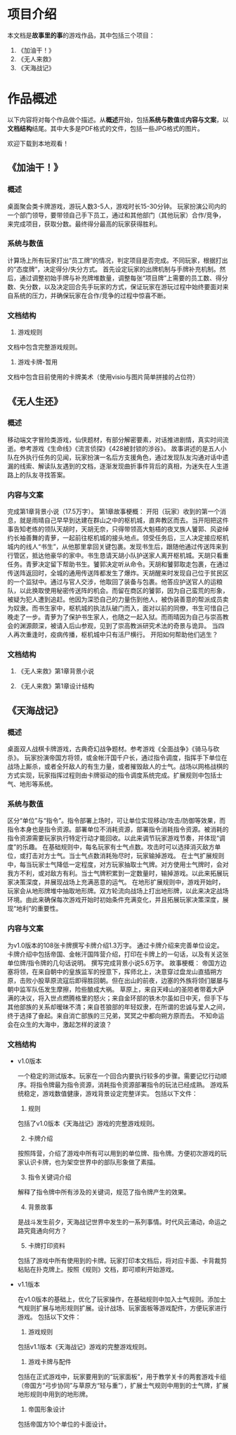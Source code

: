 # 项目介绍

本文档是**故事里的事**的游戏作品，其中包括三个项目：

1. 《加油干！》
2. 《无人来救》
3. 《天海战记》


# 作品概述

以下内容将对每个作品做个描述。从**概述**开始，包括**系统与数值**或**内容与文案**，以**文档结构**结尾。其中大多是PDF格式的文件，包括一些JPG格式的图片。

欢迎下载到本地观看！

## 《加油干！》

### 概述

桌面聚会类卡牌游戏，游玩人数3-5人，游戏时长15-30分钟。
玩家扮演公司内的一个部门领导，要带领自己手下员工，通过和其他部门（其他玩家）合作/竞争，来完成项目，获取分数。最终得分最高的玩家获得胜利。

### 系统与数值

计算场上所有玩家打出“员工牌”的情况，判定项目是否完成。不同玩家，根据打出的“态度牌”，决定得分/失分方式。
首先设定玩家的出牌机制与手牌补充机制。然后，通过调整初始手牌与补充牌堆数量，调整每张“项目牌”上需要的员工数、得分数、失分数，以及决定回合先手玩家的方式，保证玩家在游玩过程中始终要面对来自系统的压力，并确保玩家在合作/竞争的过程中惊喜不断。

### 文档结构

1. 游戏规则

  文档中包含完整游戏规则。

1. 游戏卡牌-暂用
  
  文档中包含目前使用的卡牌美术（使用visio与图片简单拼接的占位符）

## 《无人生还》

### 概述

移动端文字冒险类游戏，仙侠题材，有部分解密要素，对话推进剧情，真实时间流逝。参考游戏《生命线》《流言侦探》《428被封锁的涉谷》。
故事讲述的是五人小队在外执行任务的见闻，玩家扮演一名后方支援角色，通过发现队友沟通对话中遗漏的线索、解读队友遇到的文档，逐渐发现曲折事件背后的真相，为迷失在人生道路上的队友寻找答案。


### 内容与文案

完成第1章背景小说（17.5万字）。
第1章故事梗概：
开阳（玩家）收到的第一个消息，就是雨晴自己早早到达建在群山之中的枢机城，直奔教区而去。当开阳把这件事告知老练的领队天胡时，天胡无奈，只得带领高大魁梧的夜叉族人饕郭、风姿绰约长袖善舞的青萝，一起前往枢机城的接头地点。领受任务后，三人决定接应枢机城内的线人“书生”，从他那里拿回关键包裹。发现书生后，跟随他通过传送阵来到行管区，抵达他豪华的家中。书生恳请天胡小队护送家人离开枢机城。天胡只看重任务。青萝决定留下帮助书生。饕郭决定听从命令。天胡和饕郭取走包裹，在通过传送阵返回时，全城的通用传送阵都发生了爆炸。天胡醒来时发现自己位于贫民区的一个监狱中。通过与官人交涉，他取回了装备与包裹。他答应护送官人的运粮队，以此换取使用秘密传送阵的机会。而留在商区的饕郭，因为自己蛮荒的形象，被疑为犯人遭到追赶。他因为深恐自己的力量伤到他人，被伪装善意的帮派成员卖为奴隶。而书生家中，枢机城的执法队破门而入，面对以前的同僚，书生可惜自己晚走了一步。青萝为了保护书生家人，也随之一起入狱。而雨晴因为自己与崇高教会的渊源颇深，被请入后山参观，见到了崇高教派研究术法的奇景与诡异。
当四人再次重逢时，疫病传播，枢机城中只有活尸横行。
开阳如何帮助他们逃生？

### 文档结构

1. 《无人来救》第1章背景小说

1. 《无人来救》第1章设计结构

## 《天海战记》

### 概述

桌面双人战棋卡牌游戏，古典奇幻战争题材。参考游戏《全面战争》《骑马与砍杀》。
玩家扮演帝国方将领，或金帐汗国千户长，通过指令调度，指挥手下单位在战场上厮杀，或者全歼敌人的有生力量，或者摧毁敌人的士气。战场以网格战棋的方式实现，玩家指挥过程则由卡牌驱动的指令调度系统完成。扩展规则中包括士气、地形等系统。


### 系统与数值

区分“单位”与“指令”。指令部署上场时，可让单位实现移动/攻击/防御等效果，而指令本身也是指令资源。部署单位不消耗资源，部署指令消耗指令资源。被消耗的指令资源需要玩家执行特定行动才能回收。以此来调节玩家游戏节奏，并体现“调度”的乐趣。
在基础规则中，每名玩家有士气点数。攻击时可以选择消灭敌方单位，或打击对方士气。当士气点数消耗殆尽时，玩家输掉游戏。
在士气扩展规则中，每当玩家士气降低一定程度，对方玩家抽取士气牌。对方使用士气牌时，会对我方不利，或对敌方有利。当士气牌积累到一定数量时，输掉游戏。以此来拓展玩家决策深度，并展现战场上充满恶意的运气。
在地形扩展规则中，游戏开始时，玩家会从地形牌堆中抽取地形牌。双方轮流向战场上打出地形牌，以此来决定战场环境。由此来确保每次游戏开始时初始条件充满变化，并且拓展玩家决策深度，展现“地利”的重要性。

### 内容与文案

为v1.0版本的108张卡牌撰写卡牌介绍1.3万字。
通过卡牌介绍来完善单位设定。卡牌介绍中包括帝国、金帐汗国阵营介绍，打印在卡牌上的一句话，以及有关这张单位牌/指令牌的几句话说明。
撰写完成背景小说5.6万字。
故事梗概：
帝国方边塞将领，在来自朝中的皇族监军的授意下，挥师北上，决意穿过盘龙山直插朔方原，击败小股草原流寇后即得胜回朝。但在出山的前夜，边塞的外族将领们屡屡与朝中监军队伍发生摩擦，险些酿成大祸。
草原上，来自天峰山的圣陨者带着大萨满的决议，将入世点燃腾格里的怒火；来自金环部的铁木尔虽如日中天，但手下与其他部族的关系却暧昧不清；来自苍狼部的年轻奴隶，在所谓的忠诚与爱人之间，终于选择了奋起。来自消亡部族的三兄弟，冥冥之中都向朔方原而去。
不知命运会在众生的大海中，激起怎样的波浪？

### 文档结构

+ v1.0版本

  一个稳定的测试版本。玩家在一个回合内要执行较多的步骤。需要记忆行动顺序。将指令牌最为指令资源，消耗指令资源部署指令的玩法已经成熟。
  游戏系统稳定，游戏数值健康，游戏背景设定完整详实。
  包括以下文件：

  1. 规则
  
    包括了v1.0版本《天海战记》游戏的完整游戏规则。

  2. 卡牌介绍
  
    按照阵营，介绍了游戏中所有可以用到的单位牌、指令牌。方便初次游戏的玩家认识卡牌，也为架空世界中的部队形象做了素描。

  3. 指令关键词介绍
  
    解释了指令牌中所有涉及的关键词，规范了指令牌产生的效果。

  4. 背景故事
  
    是战斗发生前夕，天海战记世界中发生的一系列事情。时代风云涌动，命运之路究竟通向何方？

  5. 卡牌打印资料
  
    包括了游戏中所有使用到的卡牌。玩家打印本文档后，将对应卡面、卡背裁剪粘贴在扑克牌上。按照《规则》文档，即可顺利开始游戏。

+ v1.1版本

  在v1.0版本的基础上，优化了玩家操作，在基础规则中加入士气规则。添加士气规则扩展与地形规则扩展。设计战场、玩家面板等游戏配件，方便玩家进行游戏。
  包括以下文件：

  1. 游戏规则
  
    包括v1.1版本《天海战记》游戏的完整游戏规则。

  1. 游戏卡牌与配件
  
    包括在正式游戏中，玩家要用到的“玩家面板”，用于教学关卡的两套游戏卡组（帝国方“弓步协同”与草原方“轻与重”），扩展士气规则中用到的士气牌，扩展地形规则中用到的地形牌。

  1. 帝国形象设计
  
    包括帝国方10个单位的卡面设计。



  




